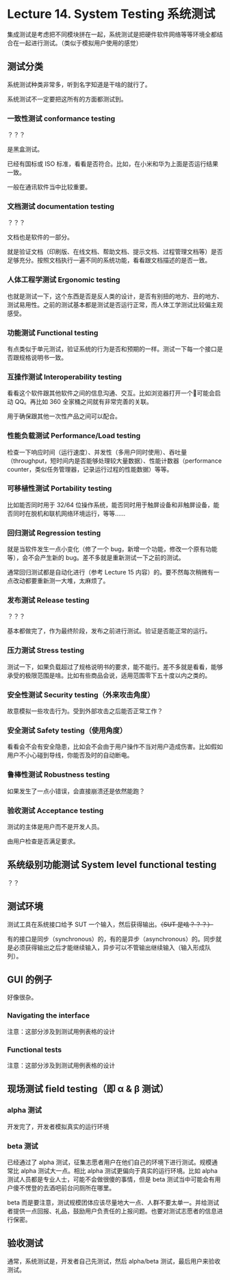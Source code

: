 # Lecture 14. System Testing 系统测试

集成测试是考虑把不同模块拼在一起，系统测试是把硬件软件网络等等环境全都结合在一起进行测试。（类似于模拟用户使用的感觉）

## 测试分类

系统测试种类非常多，听到名字知道是干啥的就行了。

系统测试不一定要把这所有的方面都测试到。

### 一致性测试 conformance testing

？？？

是黑盒测试。

已经有国标或 ISO 标准，看看是否符合。比如，在小米和华为上面是否运行结果一致。

一般在通讯软件当中比较重要。

### 文档测试 documentation testing

？？？

文档也是软件的一部分。

就是验证文档（印刷版、在线文档、帮助文档、提示文档、过程管理文档等）是否足够充分。按照文档执行一遍不同的系统功能，看看跟文档描述的是否一致。

### 人体工程学测试 Ergonomic testing

也就是测试一下，这个东西是否是反人类的设计，是否有别扭的地方、丑的地方、测试易用性。之前的测试基本都是测试是否运行正常，而人体工学测试比较偏主观感受。

### 功能测试 Functional testing

有点类似于单元测试，验证系统的行为是否和预期的一样。测试一下每一个接口是否跟规格说明书一致。

### 互操作测试 Interoperability testing

看看这个软件跟其他软件之间的信息沟通、交互。比如浏览器打开一个🔗可能会启动 QQ。再比如 360 全家桶之间就有非常完善的关联。

用于确保跟其他一次性产品之间可以配合。

### 性能负载测试 Performance/Load testing

检查一下响应时间（运行速度）、并发性（多用户同时使用）、吞吐量（throughput，短时间内是否能够处理较大量数据）、性能计数器（performance counter，类似任务管理器，记录运行过程的性能数据）等等。

### 可移植性测试 Portability testing

比如能否同时用于 32/64 位操作系统，能否同时用于触屏设备和非触屏设备，能否同时在脱机和联机网络环境运行，等等……

### 回归测试 Regression testing

就是当软件发生一点小变化（修了一个 bug，新增一个功能，修改一个原有功能等），会不会产生新的 bug。差不多就是重新测试一下之前的测试。

通常回归测试都是自动化进行（参考 Lecture 15 内容）的。要不然每次稍微有一点改动都要重新测一大堆，太麻烦了。

### 发布测试 Release testing

？？？

基本都做完了，作为最终阶段，发布之前进行测试。验证是否能正常的运行。

### 压力测试 Stress testing

测试一下，如果负载超过了规格说明书的要求，能不能行。差不多就是看看，能够承受的极限范围是啥。比如有些商品会说，适用范围零下五十度以内之类的。

### 安全性测试 Security testing（外来攻击角度）

故意模拟一些攻击行为。受到外部攻击之后能否正常工作？

### 安全测试 Safety testing（使用角度）

看看会不会有安全隐患，比如会不会由于用户操作不当对用户造成伤害。比如假如用户不小心碰到导线，你能否及时的自动断电。

### 鲁棒性测试 Robustness testing

如果发生了一点小错误，会直接崩溃还是依然能跑？

### 验收测试 Acceptance testing

测试的主体是用户而不是开发人员。

由用户检查是否满足要求。

## 系统级别功能测试 System level functional testing

？？

## 测试环境

测试工具在系统接口给予 SUT 一个输入，然后获得输出。~~（SUT 是啥？？？）~~

有的接口是同步（synchronous）的，有的是异步（asynchronous）的。同步就是必须获得输出之后才能继续输入，异步可以不管输出继续输入（输入形成队列）。

## GUI 的例子

好像很杂。

### Navigating the interface

注意：这部分涉及到测试用例表格的设计

### Functional tests

注意：这部分涉及到测试用例表格的设计

## 现场测试 field testing（即 α & β 测试）

### alpha 测试

开发完了，开发者模拟真实的运行环境

### beta 测试

已经通过了 alpha 测试，征集志愿者用户在他们自己的环境下进行测试。规模通常比 alpha 测试大一点。相比 alpha 测试更偏向于真实的运行环境。比如 alpha 测试人员都是专业人士，可能不会做很傻的事情，但是 beta 测试当中可能会有用户傻不愣登的去酒吧前台问厕所在哪里。

beta 而是要注意，测试规模团体应该尽量地大一点、人群不要太单一。并给测试者提供一点回报、礼品，鼓励用户负责任的上报问题。也要对测试志愿者的信息进行保密。

## 验收测试

通常，系统测试是，开发者自己先测试，然后 alpha/beta 测试，最后用户来验收测试。
